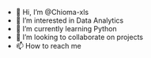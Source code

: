 - 👋 Hi, I’m @Chioma-xls
- 👀 I’m interested in Data Analytics
- 🌱 I’m currently learning Python
- 💞️ I’m looking to collaborate on projects
- 📫 How to reach me 

<!---
Chioma-xls/Chioma-xls is a ✨ special ✨ repository because its `README.md` (this file) appears on your GitHub profile.
You can click the Preview link to take a look at your changes.
--->
